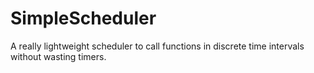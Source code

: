 # SimpleScheduler
A really lightweight scheduler to call functions in discrete time intervals without wasting timers.
